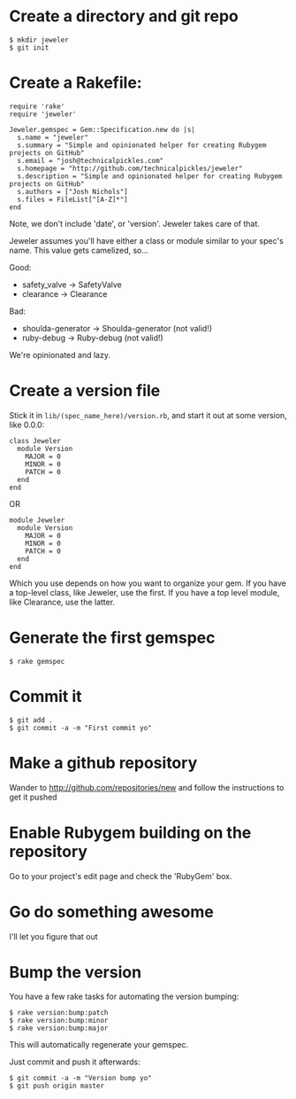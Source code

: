 # Create a directory and git repo

    $ mkdir jeweler
    $ git init

# Create a Rakefile:

    require 'rake'
    require 'jeweler'

    Jeweler.gemspec = Gem::Specification.new do |s|
      s.name = "jeweler"
      s.summary = "Simple and opinionated helper for creating Rubygem projects on GitHub"
      s.email = "josh@technicalpickles.com"
      s.homepage = "http://github.com/technicalpickles/jeweler"
      s.description = "Simple and opinionated helper for creating Rubygem projects on GitHub"
      s.authors = ["Josh Nichols"]
      s.files = FileList["[A-Z]*"]
    end
    
Note, we don't include 'date', or 'version'. Jeweler takes care of that.

Jeweler assumes you'll have either a class or module similar to your spec's name. This value gets camelized, so...

Good:

 * safety\_valve -> SafetyValve
 * clearance -> Clearance

Bad:

 * shoulda-generator -> Shoulda-generator (not valid!)
 * ruby-debug -> Ruby-debug (not valid!)

We're opinionated and lazy.

# Create a version file

Stick it in `lib/(spec_name_here)/version.rb`, and start it out at some version, like 0.0.0:

    class Jeweler
      module Version
        MAJOR = 0
        MINOR = 0
        PATCH = 0
      end
    end

OR

    module Jeweler
      module Version
        MAJOR = 0
        MINOR = 0
        PATCH = 0
      end
    end

Which you use depends on how you want to organize your gem. If you have a top-level class, like Jeweler, use the first. If you have a top level module, like Clearance, use the latter.

# Generate the first gemspec

    $ rake gemspec

# Commit it

    $ git add .
    $ git commit -a -m "First commit yo"
    
# Make a github repository

Wander to http://github.com/repositories/new and follow the instructions to get it pushed

# Enable Rubygem building on the repository

Go to your project's edit page and check the 'RubyGem' box.

# Go do something awesome

I'll let you figure that out

# Bump the version

You have a few rake tasks for automating the version bumping:

    $ rake version:bump:patch
    $ rake version:bump:minor
    $ rake version:bump:major
    
This will automatically regenerate your gemspec.

Just commit and push it afterwards:

    $ git commit -a -m "Version bump yo"
    $ git push origin master